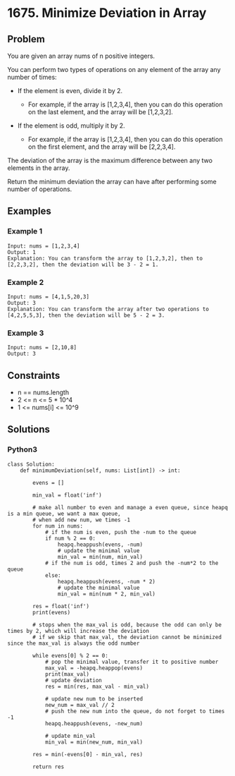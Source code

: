 # 1675. Minimize Deviation in Array

## Problem

You are given an array nums of n positive integers.

You can perform two types of operations on any element of the array any number of times:

* If the element is even, divide it by 2.

  * For example, if the array is [1,2,3,4], then you can do this operation on the last element, and the array will be [1,2,3,2].

* If the element is odd, multiply it by 2.
  * For example, if the array is [1,2,3,4], then you can do this operation on the first element, and the array will be [2,2,3,4].

The deviation of the array is the maximum difference between any two elements in the array.

Return the minimum deviation the array can have after performing some number of operations.

## Examples

### Example 1

```
Input: nums = [1,2,3,4]
Output: 1
Explanation: You can transform the array to [1,2,3,2], then to [2,2,3,2], then the deviation will be 3 - 2 = 1.
```

### Example 2

```
Input: nums = [4,1,5,20,3]
Output: 3
Explanation: You can transform the array after two operations to [4,2,5,5,3], then the deviation will be 5 - 2 = 3.
```

### Example 3

```
Input: nums = [2,10,8]
Output: 3
```

## Constraints

* n == nums.length
* 2 <= n <= 5 * 10^4
* 1 <= nums[i] <= 10^9

## Solutions

### Python3

```
class Solution:
    def minimumDeviation(self, nums: List[int]) -> int:
        
        evens = []

        min_val = float('inf')
        
        # make all number to even and manage a even queue, since heapq is a min queue, we want a max queue,
        # when add new num, we times -1
        for num in nums:
            # if the num is even, push the -num to the queue
            if num % 2 == 0:
                heapq.heappush(evens, -num)
                # update the minimal value
                min_val = min(num, min_val)
            # if the num is odd, times 2 and push the -num*2 to the queue
            else:
                heapq.heappush(evens, -num * 2)
                # update the minimal value
                min_val = min(num * 2, min_val)
        
        res = float('inf')
        print(evens)
        
        # stops when the max_val is odd, because the odd can only be times by 2, which will increase the deviation
        # if we skip that max_val, the deviation cannot be minimized since the max_val is always the odd number
        
        while evens[0] % 2 == 0:
            # pop the minimal value, transfer it to positive number
            max_val = -heapq.heappop(evens)
            print(max_val)
            # update deviation
            res = min(res, max_val - min_val)

            # update new num to be inserted
            new_num = max_val // 2
            # push the new num into the queue, do not forget to times -1
            heapq.heappush(evens, -new_num)

            # update min_val
            min_val = min(new_num, min_val)

        res = min(-evens[0] - min_val, res)
        
        return res
```
